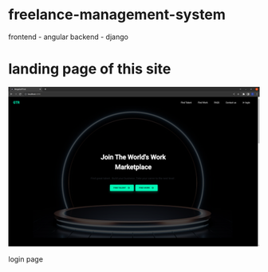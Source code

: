 # freelance-management-system
frontend - angular
backend -  django

<h1> landing page of this site </h1>
<img src="angular/angular-first/src/assets/Screenshot from 2022-11-08 14-01-31.png" alt="no image">

<p> login page </p>


